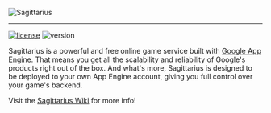 ![Sagittarius](https://raw.github.com/willyg302/Sagittarius/master/media/sagittarius-logo.png "Happy gaming!")

-----

[![license](http://img.shields.io/badge/license-MIT-red.svg?style=flat-square)](https://raw.githubusercontent.com/willyg302/Sagittarius/master/LICENSE)
![version](http://img.shields.io/badge/version-0.4.0-lightgrey.svg)

Sagittarius is a powerful and free online game service built with [Google App Engine](https://cloud.google.com/products/). That means you get all the scalability and reliability of Google's products right out of the box. And what's more, Sagittarius is designed to be deployed to your own App Engine account, giving you full control over your game's backend.

Visit the [Sagittarius Wiki](http://willyg302.github.io/Sagittarius/) for more info!
